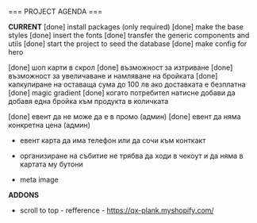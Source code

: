 === PROJECT AGENDA ===

**CURRENT**
[done] install packages (only required)
[done] make the base styles
[done] insert the fonts
[done] transfer the generic components and utils
[done] start the project to seed the database
[done] make config for hero

[done] шоп карти в скрол
[done] възможност за изтриване
[done] възможност за увеличаване и намляване на бройката
[done] калкулиране на оставаща сума до 100 лв ако доставката е безплатна
[done] magic gradient
[done] когато потребител натисне добави да добавя една бройка към продукта в количката

[done] евент да не може да е в промо (админ)
[done] евент да няма конкретна цена (админ)
- евент карта да има телефон или да сочи към конткакт
- организиране на събитие не трябва да ходи в чекоут и да няма в картата му бутони

- meta image

**ADDONS**
- scroll to top - refference - https://qx-plank.myshopify.com/